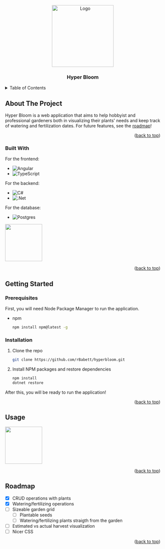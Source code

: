 <a name="readme-top"></a>
<br />
<div align="center">
  <a href="https://github.com/github_username/repo_name">
    <img src="https://github.com/rBabett/hyperbloom/assets/113454591/4d4c1f41-dfb2-481d-9509-44d198a708f3" alt="Logo" width="200" height="200">
  </a>

<h3 align="center">Hyper Bloom</h3>
</div>

<details>
  <summary>Table of Contents</summary>
  <ol>
    <li>
      <a href="#about-the-project">About The Project</a>
      <ul>
        <li><a href="#built-with">Built With</a></li>
      </ul>
    </li>
    <li>
      <a href="#getting-started">Getting Started</a>
      <ul>
        <li><a href="#prerequisites">Prerequisites</a></li>
        <li><a href="#installation">Installation</a></li>
      </ul>
    </li>
    <li><a href="#usage">Usage</a></li>
    <li><a href="#roadmap">Roadmap</a></li>
  </ol>
</details>



## About The Project

Hyper Bloom is a web application that aims to help hobbyist and professional gardeners both in visualizing their plants' needs and keep track of watering and fertilization dates.
For future features, see the <a href="#roadmap">roadmap</a>!

<p align="right">(<a href="#readme-top">back to top</a>)</p>


### Built With

For the frontend:
* ![Angular](https://img.shields.io/badge/angular-%23DD0031.svg?style=for-the-badge&logo=angular&logoColor=white)
* ![TypeScript](https://img.shields.io/badge/typescript-%23007ACC.svg?style=for-the-badge&logo=typescript&logoColor=white)

For the backend:
* ![C#](https://img.shields.io/badge/c%23-%23239120.svg?style=for-the-badge&logo=c-sharp&logoColor=white)
* ![.Net](https://img.shields.io/badge/.NET-5C2D91?style=for-the-badge&logo=.net&logoColor=white)

For the database:
* ![Postgres](https://img.shields.io/badge/postgres-%23316192.svg?style=for-the-badge&logo=postgresql&logoColor=white)


<img src="https://github.com/rBabett/hyperbloom/assets/113454591/f4feaa78-a3da-44d6-bb5e-127263d9200a" width="120" height="120"/>

<p align="right">(<a href="#readme-top">back to top</a>)</p>


## Getting Started

### Prerequisites

First, you will need Node Package Manager to run the application.
* npm
  ```sh
  npm install npm@latest -g
  ```

### Installation

1. Clone the repo
   ```sh
   git clone https://github.com/rBabett/hyperbloom.git
   ```
2. Install NPM packages and restore dependencies
   ```sh
   npm install
   dotnet restore
   ```
After this, you will be ready to run the application!

<p align="right">(<a href="#readme-top">back to top</a>)</p>


## Usage
<img src="https://github.com/rBabett/hyperbloom/assets/113454591/f4feaa78-a3da-44d6-bb5e-127263d9200a" width="120" height="120"/>

<p align="right">(<a href="#readme-top">back to top</a>)</p>

## Roadmap

- [X] CRUD operations with plants
- [X] Watering/fertilizing operations
- [ ] Sizeable garden grid
  - [ ] Plantable seeds
  - [ ] Watering/fertilizing plants straigth from the garden
- [ ] Estimated vs actual harvest visualization
- [ ] Nicer CSS

<p align="right">(<a href="#readme-top">back to top</a>)</p>


